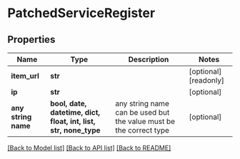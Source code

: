 # PatchedServiceRegister


## Properties
Name | Type | Description | Notes
------------ | ------------- | ------------- | -------------
**item_url** | **str** |  | [optional] [readonly] 
**ip** | **str** |  | [optional] 
**any string name** | **bool, date, datetime, dict, float, int, list, str, none_type** | any string name can be used but the value must be the correct type | [optional]

[[Back to Model list]](../README.md#documentation-for-models) [[Back to API list]](../README.md#documentation-for-api-endpoints) [[Back to README]](../README.md)


